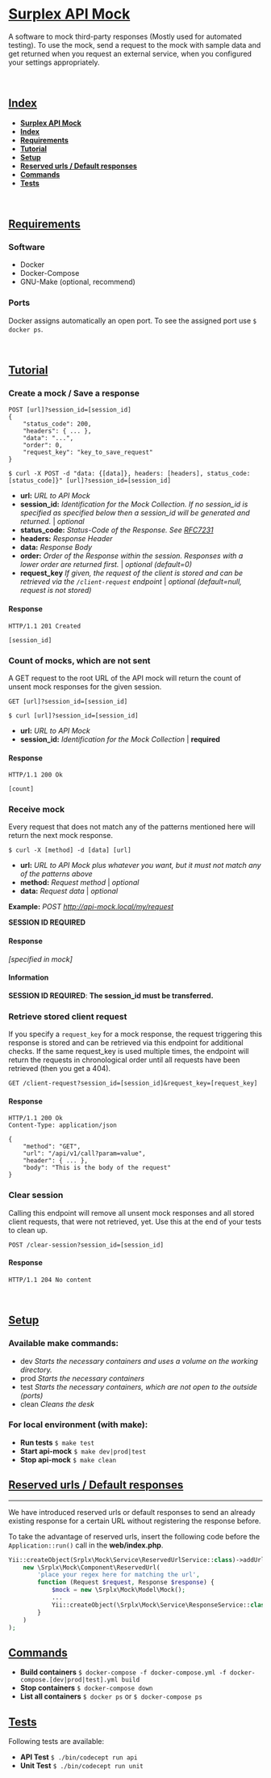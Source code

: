 # <a id="title" href="#">Surplex API Mock</a>

A software to mock third-party responses (Mostly used for automated testing). To use the mock, send a request to the mock with sample data and get returned when you 
request an external service, when you configured your settings appropriately.

&nbsp;
&nbsp;
## <a id="index" href="#index">Index</a>

* **[Surplex API Mock](#title)**
* **[Index](#index)**
* **[Requirements](#requirements)**
* **[Tutorial](#tutorial)**
* **[Setup](#setup)**
* **[Reserved urls / Default responses](#reserved_urls)**
* **[Commands](#commands)**
* **[Tests](#tests)**

&nbsp;
&nbsp;
## <a id="requirements" href="#requirements">Requirements</a>

### Software
* Docker
* Docker-Compose
* GNU-Make (optional, recommend)

### Ports

Docker assigns automatically an open port. To see the assigned port use `$ docker ps`.

&nbsp;
&nbsp;
## <a id="tutorial" href="#tutorial">Tutorial</a>

### Create a mock / Save a response

    POST [url]?session_id=[session_id]
    {
        "status_code": 200,
        "headers": { ... },
        "data": "...",
        "order": 0,
        "request_key": "key_to_save_request"
    }

`$ curl -X POST -d "data: {[data]}, headers: [headers], status_code: [status_code]}" [url]?session_id=[session_id]`
* **url:** *URL to API Mock*
* **session_id:** *Identification for the Mock Collection. If no session_id is specified as specified below then a session_id will be generated and returned.* | *optional*
* **status_code:** *Status-Code of the Response. See [RFC7231](https://tools.ietf.org/html/rfc7231#section-6.1)*
* **headers:** *Response Header*
* **data:** *Response Body*
* **order:** *Order of the Response within the session. Responses with a lower order are returned first.* | *optional (default=0)*
* **request_key** *If given, the request of the client is stored and can be retrieved via the ```/client-request``` endpoint* | *optional (default=null, request is not stored)*

#### Response

    HTTP/1.1 201 Created

    [session_id]

### Count of mocks, which are not sent

A GET request to the root URL of the API mock will return the count of unsent
mock responses for the given session.

    GET [url]?session_id=[session_id]

`$ curl [url]?session_id=[session_id]`
* **url:** *URL to API Mock*
* **session_id:** *Identification for the Mock Collection* | **required**

#### Response

    HTTP/1.1 200 Ok
    
    [count]

### Receive mock

Every request that does not match any of the patterns mentioned here will return the next
mock response.

`$ curl -X [method] -d [data] [url]`
* **url:** *URL to API Mock *plus* whatever you want, but it must not match any of the patterns above*
* **method:** *Request method* | *optional*
* **data:** *Request data* | *optional*

**Example:** *POST http://api-mock.local/my/request*

**SESSION ID REQUIRED**

#### Response
*[specified in mock]*

#### Information
**SESSION ID REQUIRED**: **The session_id must be transferred.**

### Retrieve stored client request

If you specify a `request_key` for a mock response, the request triggering this
response is stored and can be retrieved via this endpoint for additional checks. If
the same request_key is used multiple times, the endpoint will return the requests
in chronological order until all requests have been retrieved (then you get a 404).

    GET /client-request?session_id=[session_id]&request_key=[request_key]
    
#### Response

    HTTP/1.1 200 Ok
    Content-Type: application/json
    
    {
        "method": "GET",
        "url": "/api/v1/call?param=value",
        "header": { ... },
        "body": "This is the body of the request"
    }

### Clear session

Calling this endpoint will remove all unsent mock responses and all
stored client requests, that were not retrieved, yet. Use this at the end
of your tests to clean up.

    POST /clear-session?session_id=[session_id]

#### Response

    HTTP/1.1 204 No content

&nbsp;
&nbsp;
## <a id="setup" href="#setup">Setup</a>

### Available make commands:
* dev  *Starts the necessary containers and uses a volume on the working directory.*
&nbsp;
* prod  *Starts the necessary containers*
&nbsp;
* test  *Starts the necessary containers, which are not open to the outside (ports)*
&nbsp;
* clean  *Cleans the desk*
&nbsp;
### For local environment (with make):
* **Run tests**  `$ make test`
&nbsp;
* **Start api-mock**  `$ make dev|prod|test`
&nbsp;
* **Stop api-mock**  `$ make clean`
## <a id="reserved_urls" href="#reserved_urls">Reserved urls / Default responses</a>
---  
We have introduced reserved urls or default responses to send an already existing response for a certain URL without registering the response before.

To take the advantage of reserved urls, insert the following code before the `Application::run()` call in the **web/index.php**.
```php
Yii::createObject(Srplx\Mock\Service\ReservedUrlService::class)->addUrl(
    new \Srplx\Mock\Component\ReservedUrl(
        'place your regex here for matching the url',
        function (Request $request, Response $response) {
            $mock = new \Srplx\Mock\Model\Mock();
            ...
            Yii::createObject(\Srplx\Mock\Service\ResponseService::class)->createResponse($response, $mock)->send();
        }
    )
);
```

## <a id="commands" href="#commands">Commands</a>

* **Build containers**  `$ docker-compose -f docker-compose.yml -f docker-compose.[dev|prod|test].yml build`
* **Stop containers**  `$ docker-compose down`
* **List all containers**  `$ docker ps` or `$ docker-compose ps `
&nbsp;
&nbsp;
## <a id="tests" href="#tests">Tests</a>

Following tests are available:
* **API Test** ```$ ./bin/codecept run api```
* **Unit Test** ```$ ./bin/codecept run unit```
